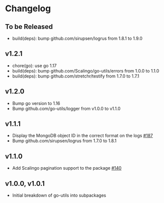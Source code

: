 # Changelog

## To be Released

* build(deps): bump github.com/sirupsen/logrus from 1.8.1 to 1.9.0

## v1.2.1

* chore(go): use go 1.17
* build(deps): bump github.com/Scalingo/go-utils/errors from 1.0.0 to 1.1.0
* build(deps): bump github.com/stretchr/testify from 1.7.0 to 1.7.1

## v1.2.0

* Bump go version to 1.16
* Bump github.com/go-utils/logger from v1.0.0 to v1.1.0

## v1.1.1

* Display the MongoDB object ID in the correct format on the logs [#187](https://github.com/Scalingo/go-utils/pull/187)
* Bump github.com/sirupsen/logrus from 1.7.0 to 1.8.1

## v1.1.0

* Add Scalingo pagination support to the package [#140](https://github.com/Scalingo/go-utils/pull/140)

## v1.0.0, v1.0.1

* Initial breakdown of go-utils into subpackages

